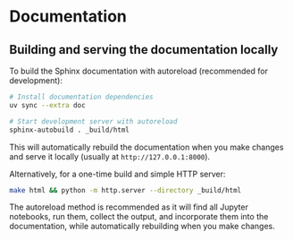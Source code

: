 # Documentation

## Building and serving the documentation locally

To build the Sphinx documentation with autoreload (recommended for development):

```bash
# Install documentation dependencies
uv sync --extra doc

# Start development server with autoreload
sphinx-autobuild . _build/html
```

This will automatically rebuild the documentation when you make changes and serve it locally (usually at `http://127.0.0.1:8000`).

Alternatively, for a one-time build and simple HTTP server:

```bash
make html && python -m http.server --directory _build/html
```

The autoreload method is recommended as it will find all Jupyter notebooks, run them, collect the output, and incorporate them into the documentation, while automatically rebuilding when you make changes.
